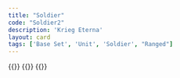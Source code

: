 ```yaml
---
title: "Soldier"
code: "Soldier2"
description: 'Krieg Eterna'
layout: card
tags: ['Base Set', 'Unit', 'Soldier', "Ranged"]
---
```

{{<card-detail-page code="Soldier2" artwork="Wachposten by Paul Louis Narcisse Grolleron (1901)" attr="Leo Tolstoy" book="War and Peace">}}
{{<card-detail-image file="ball.jpeg" caption="Natasha Rostova's first ball by Leonid Pasternak (1893)">}}
{{</card-detail-page>}}